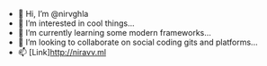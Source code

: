 - 👋 Hi, I’m @nirvghla
- 👀 I’m interested in cool things...
- 🌱 I’m currently learning some modern frameworks...
- 💞️ I’m looking to collaborate on social coding gits and platforms...
- 📫 [Link]http://niravv.ml

<!---
nirvghla/nirvghla is a ✨ special ✨ repository because its `README.md` (this file) appears on your GitHub profile.
You can click the Preview link to take a look at your changes.
--->
